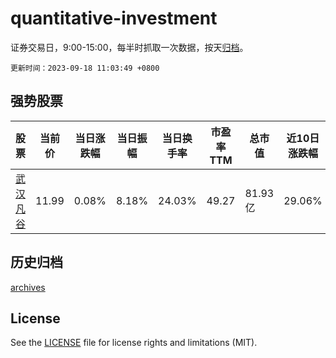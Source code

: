 # quantitative-investment

证券交易日，9:00-15:00，每半时抓取一次数据，按天[归档](archives)。

`更新时间：2023-09-18 11:03:49 +0800`

## 强势股票

|股票|当前价|当日涨跌幅|当日振幅|当日换手率|市盈率TTM|总市值|近10日涨跌幅|
|----|----|----|----|----|----|----|----|
|[武汉凡谷](https://xueqiu.com/S/SZ002194)|11.99|0.08%|8.18%|24.03%|49.27|81.93亿|29.06%|

## 历史归档

[archives](archives)

## License

See the [LICENSE](LICENSE) file for license rights and limitations (MIT).